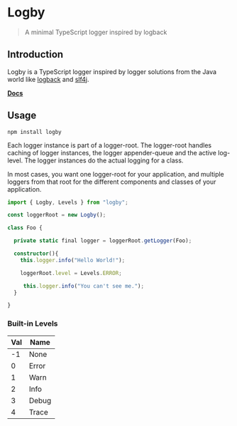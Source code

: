 # Logby

> A minimal TypeScript logger inspired by logback

## Introduction

Logby is a TypeScript logger inspired by logger solutions from the Java world
like [logback](https://logback.qos.ch/index.html) and [slf4j](https://www.slf4j.org/).

**[Docs](https://felixrilling.github.io/logby/)**

## Usage

```shell
npm install logby
```

Each logger instance is part of a logger-root.
The logger-root handles caching of logger instances, the logger appender-queue and the active log-level.
The logger instances do the actual logging for a class.

In most cases, you want one logger-root for your application, and multiple loggers from that root for
the different components and classes of your application.

```typescript
import { Logby, Levels } from "logby";

const loggerRoot = new Logby();

class Foo {

  private static final logger = loggerRoot.getLogger(Foo);

  constructor(){
    this.logger.info("Hello World!");

    loggerRoot.level = Levels.ERROR;

     this.logger.info("You can't see me.");
  }

}
```

### Built-in Levels

| Val | Name  |
| --- | ----- |
| -1  | None  |
| 0   | Error |
| 1   | Warn  |
| 2   | Info  |
| 3   | Debug |
| 4   | Trace |
